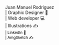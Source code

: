 
Juan Manuel Rodriguez<br>
| Graphic Designer 📝<br> | Web developer 💻<br> | Illustrations ✍️ <br>
<a style=" text-decoration: none; color: #000; font-size: 12px;" href="https://www.linkedin.com/in/juan-manuel-rodriguez-5a45431a8/">| LinkedIn 🔗</a><br>
<a style=" text-decoration: none; color: #000; font-size: 12px;" href="https://www.instagram.com/amgsketch/">| AmgSketch ✍️</a>
                                    
                                   
                                   
